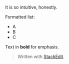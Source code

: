 It is so intuitive, honestly.

Formatted list:
- A
- B
- C

Text in **bold** for emphasis.

> Written with [StackEdit](https://stackedit.io/).
<!--stackedit_data:
eyJoaXN0b3J5IjpbMTYyNTcyNTY4MywtODkzMTkwNDk5LDQzOD
E0NjQxOCwtMjAwNjkyMTgxOCwtMTAzMDI2MTE5MSwyMDMwNzg4
MTM5LDIzOTQyNDYzNiwtMTk0NDAyMjQ1LC0xMzk4NzU4NDg3LD
EzNzA3MzcwNDYsNzMwOTk4MTE2XX0=
-->